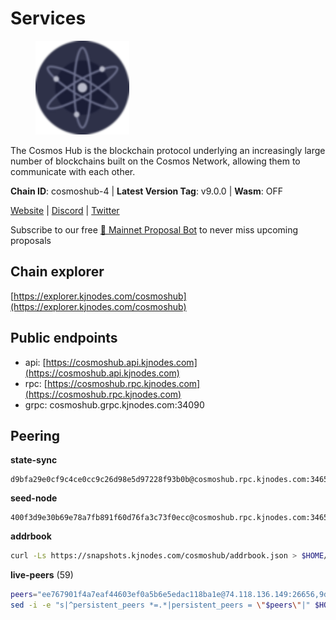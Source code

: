 # Services

<figure><img src="https://raw.githubusercontent.com/kj89/cosmos-images/main/logos/cosmoshub.png" width="150" alt=""><figcaption></figcaption></figure>

The Cosmos Hub is the blockchain protocol underlying an  increasingly large number of blockchains built on the  Cosmos Network, allowing them to communicate with each other.

**Chain ID**: cosmoshub-4 | **Latest Version Tag**: v9.0.0 | **Wasm**: OFF

[Website](https://hub.cosmos.network) | [Discord](https://discord.gg/cosmosnetwork) | [Twitter](https://twitter.com/cosmoshub)



Subscribe to our free [🤖 Mainnet Proposal Bot](https://t.me/kjnodes_proposal_bot) to never miss upcoming proposals


## Chain explorer
[https://explorer.kjnodes.com/cosmoshub](https://explorer.kjnodes.com/cosmoshub)

## Public endpoints

* api: [https://cosmoshub.api.kjnodes.com](https://cosmoshub.api.kjnodes.com)
* rpc: [https://cosmoshub.rpc.kjnodes.com](https://cosmoshub.rpc.kjnodes.com)
* grpc: cosmoshub.grpc.kjnodes.com:34090

## Peering

**state-sync**

```text
d9bfa29e0cf9c4ce0cc9c26d98e5d97228f93b0b@cosmoshub.rpc.kjnodes.com:34656
```

**seed-node**

```text
400f3d9e30b69e78a7fb891f60d76fa3c73f0ecc@cosmoshub.rpc.kjnodes.com:34659
```

**addrbook**
```bash
curl -Ls https://snapshots.kjnodes.com/cosmoshub/addrbook.json > $HOME/.gaia/config/addrbook.json
```

**live-peers** (59)
```bash
peers="ee767901f4a7eaf44603ef0a5b6e5edac118ba1e@74.118.136.149:26656,9d048653fa4d98e6c0760ed0c54ad2d257ba46df@65.108.137.34:26656,72829b78b38408b03793ed389b9f16596b82c306@146.59.81.92:26656,81062b9a8807a1229543b84bae2898c50a1b1dfc@52.211.169.132:26656,6f473f7156b9e0a460f5ab9d5b8bba2412058974@93.159.134.158:36656,d9bfa29e0cf9c4ce0cc9c26d98e5d97228f93b0b@65.109.88.38:34656,1cce99042f884d669e7287e3e362bff8e385c63e@46.4.79.183:26726,4c46d32cbc4777c59a91a53fdadf8a3fa362036e@116.202.10.68:26656,213857e741833d17275ea559bb2d0342398cec99@35.245.206.45:26656,1997e68bf205bedeed0c4723786bf03464987dc1@77.87.108.21:26656,11de8a73123ce854241cfa9687921c544b83d5d9@141.94.100.228:26656,ca5011c44fd74d95e7fca487c69e301df195750c@65.108.122.246:26726,cd372322e563832871672be23d8303508d4385a3@139.59.8.48:26090,9edd51012df3a09395a48eb68a84723d6308e08c@35.212.116.100:26656,f6f5d71d0b9e29f2b86f47ce0d62b059b53009fc@74.118.143.238:26656,b533749dfe0dc09eff1dfb2adf83108f9125ee1c@162.55.97.111:26656,7abab0475a506ed3b9ab2ad40948bfe53b797e13@128.199.128.15:26090,1279eae188599463661c3e2b9ab492615a6d7079@65.108.235.32:2010,44594a57ce538a21f8558bcb1c9ce560ad879e3e@15.235.114.84:26656,edea278ce4cc160512f325d0722f312b83202e73@178.128.42.132:26090,9e14c8c48776a789f7029e88c260b2a6cbbf1417@35.212.85.141:26656,6ecca845883e9273062ee515d2657080e6539d9e@65.109.32.148:26726,c940e11c1072dad06da3b1b48ca92966bb37e93a@74.96.207.58:28721,e829d4764a5cecc44b3414777853b34407b36601@185.16.39.179:26656,c5bf14906ba28dcb389e055f824dabe9576ed3f4@52.87.182.81:26656,61afb0f37c02031f285f6b27ead2a3e7a97cc28a@35.212.34.104:26656,612d4cdc5ff2a10616150b1e20c147e30a9667c3@62.63.220.36:26656,53b3651680ec3482d736808cbb3035940107f8ab@82.100.58.119:26656,9d0b2e2fd8a02b62889a49e01a2405c9c81b6d6c@116.202.87.147:26656,460967e46cc013e5e3eb365c1a8d271b0662549f@35.208.242.182:26656,e726816f42831689eab9378d5d577f1d06d25716@176.9.188.21:26656,4ebf074e8b4a24438bd0bd503b62b4728dfb8eae@35.212.101.35:26656,4e18c2a64f190a4bc3afb57e96b32c02ee08d355@95.216.98.181:26656,1da54d20c7339713f1d6d28dd2117087dd33d0ca@5.9.59.145:26656,fe21dd474640247888fc7c4dce82da8da08a8bfd@135.181.113.227:26656,dea13e7232642331360d4387b0ab106b014092d4@116.202.236.59:26656,5b143d463427d9ad0b621f97c0b8933643e293da@35.212.90.144:26656,5780219cf20802dc8726cb58a93cc9180a75fcbc@80.190.129.50:56666,effc008dee70b05eb33e27b3ec7d78a3032ef001@157.90.0.9:31440,322efd4fdc72a189a2fc8b2b597927831df2bbed@128.0.51.9:26656,344d87e04fdf04be760da5069a59d9a489b886a6@52.14.44.1:26656,2286eeee09fcf37e768dfffc0db8c821b9231b7b@204.16.244.78:26656,a94dff85ed430f0475f41fe306c82b7eb7f6e858@51.91.153.78:31649,cd71b5707e5452a01fc82c168893799c0918b115@54.191.230.84:26656,82e5be57b761e3bf8d9e1dbda61544a3e1ff0773@88.218.224.138:26656,e0ab6c5cc86959853f499236b8297344802ac5f4@5.161.139.201:26656,0255a6594d169ea042a3a3694f279daf2eb7ab4a@103.126.158.30:26656,3da88430414ec9084c8983fe4d462cce655ff1f3@51.222.245.114:26656,76cb6275dcd71f43aecf3b8dddae08554b7cc6f5@51.79.20.226:26656,2e470eb2dfd65ffa34a9ae2d73646f82c6e594b7@65.108.10.36:26656,6a2f3ad43b13d5647bc95f491399c8dab108472f@170.64.164.123:26090,b79e1d3a621bdafd3a8d9a49dff8f4737d0bedc9@3.217.133.209:26656,ad1fe2b9b72005bb68f206814ab84e9e4ec4cefe@103.88.93.160:26656,222385f3ce7f55f9c01c23f2ee340ed9548b18fa@35.222.169.98:26656,c124ce0b508e8b9ed1c5b6957f362225659b5343@169.155.44.11:26656,03184af9e2579d99f99a07d01065db2187b480d8@88.99.161.228:52656,3334bb086be9ab0dba3a34331555624a7354a6ab@159.203.187.36:26090,e1b058e5cfa2b836ddaa496b10911da62dcf182e@23.88.21.225:26656,756ae85278589a2e2367b58e4e39937ee76c539c@54.160.23.16:26656"
sed -i -e "s|^persistent_peers *=.*|persistent_peers = \"$peers\"|" $HOME/.gaia/config/config.toml
```
